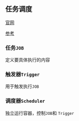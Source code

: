 ## 任务调度
[官网](http://www.quartz-scheduler.org/documentation/quartz-2.3.0/quick-start.html)

[参考](https://blog.csdn.net/SmartTxp/article/details/89948837)


### 任务`JOB`
定义要具体执行的内容

### 触发器`Trigger`
用于触发执行`JOB`

### 调度器`Scheduler`
独立运行容器，控制`JOB`和 `Trigger`